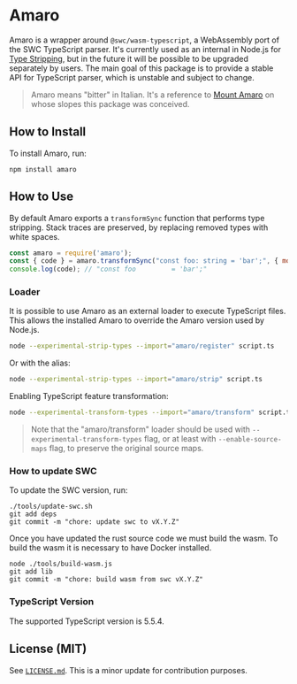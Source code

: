 # Amaro

Amaro is a wrapper around `@swc/wasm-typescript`, a WebAssembly port of the SWC TypeScript parser.
It's currently used as an internal in Node.js for [Type Stripping](https://github.com/nodejs/loaders/issues/208), but in the future it will be possible to be upgraded separately by users.
The main goal of this package is to provide a stable API for TypeScript parser, which is unstable and subject to change.

> Amaro means "bitter" in Italian. It's a reference to [Mount Amaro](https://en.wikipedia.org/wiki/Monte_Amaro_(Abruzzo)) on whose slopes this package was conceived.

## How to Install

To install Amaro, run:

```shell
npm install amaro
```

## How to Use

By default Amaro exports a `transformSync` function that performs type stripping.
Stack traces are preserved, by replacing removed types with white spaces.

```javascript
const amaro = require('amaro');
const { code } = amaro.transformSync("const foo: string = 'bar';", { mode: "strip-only" });
console.log(code); // "const foo         = 'bar';"
```

### Loader

It is possible to use Amaro as an external loader to execute TypeScript files.
This allows the installed Amaro to override the Amaro version used by Node.js.

```bash
node --experimental-strip-types --import="amaro/register" script.ts
```

Or with the alias:

```bash
node --experimental-strip-types --import="amaro/strip" script.ts
```

Enabling TypeScript feature transformation:

```bash
node --experimental-transform-types --import="amaro/transform" script.ts
```

> Note that the "amaro/transform" loader should be used with `--experimental-transform-types` flag, or
> at least with `--enable-source-maps` flag, to preserve the original source maps.

### How to update SWC

To update the SWC version, run:

```shell
./tools/update-swc.sh
git add deps
git commit -m "chore: update swc to vX.Y.Z"
```

Once you have updated the rust source code we must build the wasm.
To build the wasm it is necessary to have Docker installed.

```shell
node ./tools/build-wasm.js
git add lib
git commit -m "chore: build wasm from swc vX.Y.Z"
```

### TypeScript Version

The supported TypeScript version is 5.5.4.

## License (MIT)

See [`LICENSE.md`](./LICENSE.md).
This is a minor update for contribution purposes.

